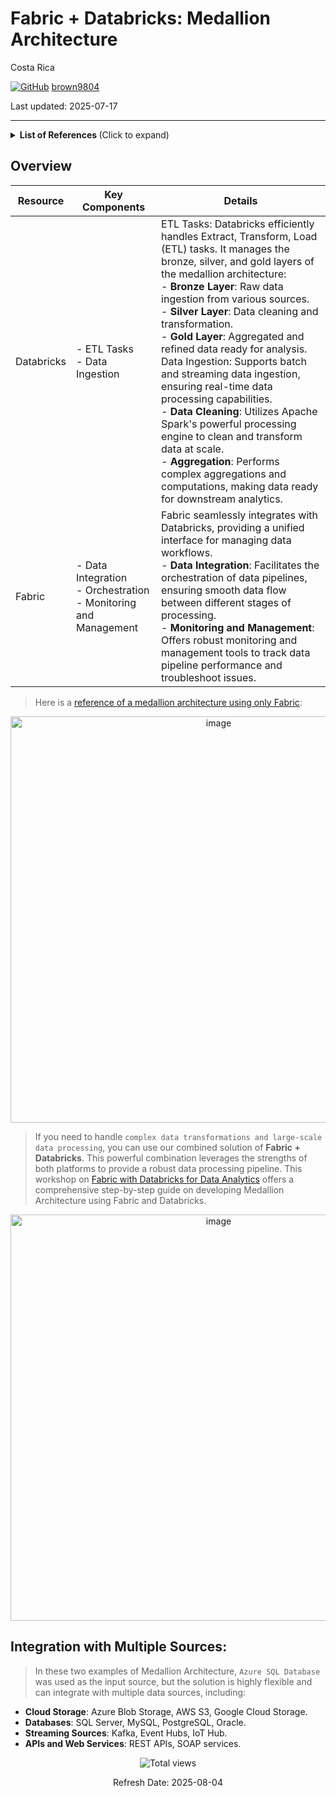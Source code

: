 # Fabric + Databricks: Medallion Architecture 

Costa Rica

[![GitHub](https://img.shields.io/badge/--181717?logo=github&logoColor=ffffff)](https://github.com/)
[brown9804](https://github.com/brown9804)

Last updated: 2025-07-17

------------------------------------------

<details>
<summary><b>List of References </b> (Click to expand)</summary>

- [TechExcel: Microsoft Fabric with Azure Databricks for Data Analytics (lvl 300 / CSU) lab](https://microsoft.github.io/TechExcel-Fabric-with-Databricks-for-Data-Analytics/)
- [Databricks Unity Catalog tables available in Microsoft Fabric](https://blog.fabric.microsoft.com/en-us/blog/databricks-unity-catalog-tables-available-in-microsoft-fabric/)
- [Integrate OneLake with Azure Databricks](https://learn.microsoft.com/en-us/fabric/onelake/onelake-azure-databricks)
- [Tutorial: Configure Microsoft Fabric mirrored databases from Azure Databricks (Preview)](https://learn.microsoft.com/en-us/fabric/database/mirrored-database/azure-databricks-tutorial)
- [Integrating Microsoft Fabric with Azure Databricks Delta Tables](https://techcommunity.microsoft.com/blog/fasttrackforazureblog/integrating-microsoft-fabric-with-azure-databricks-delta-tables/3916332)
- [Data Intelligence End-to-End with Azure Databricks and Microsoft Fabric](https://techcommunity.microsoft.com/blog/azurearchitectureblog/data-intelligence-end-to-end-with-azure-databricks-and-microsoft-fabric/4232621)

</details>

## Overview 

| Resource   | Key Components           | Details                                                                 |
|------------|--------------------------|-------------------------------------------------------------------------|
| Databricks | - ETL Tasks<br/> - Data Ingestion              | ETL Tasks: Databricks efficiently handles Extract, Transform, Load (ETL) tasks. It manages the bronze, silver, and gold layers of the medallion architecture: <br> - **Bronze Layer**: Raw data ingestion from various sources. <br> - **Silver Layer**: Data cleaning and transformation. <br> - **Gold Layer**: Aggregated and refined data ready for analysis. <br> Data Ingestion: Supports batch and streaming data ingestion, ensuring real-time data processing capabilities. <br> - **Data Cleaning**: Utilizes Apache Spark's powerful processing engine to clean and transform data at scale. <br> - **Aggregation**: Performs complex aggregations and computations, making data ready for downstream analytics. |
| Fabric     | - Data Integration <br> - Orchestration <br> - Monitoring and Management | Fabric seamlessly integrates with Databricks, providing a unified interface for managing data workflows. <br> - **Data Integration**: Facilitates the orchestration of data pipelines, ensuring smooth data flow between different stages of processing. <br> - **Monitoring and Management**: Offers robust monitoring and management tools to track data pipeline performance and troubleshoot issues. |

> Here is a [reference of a medallion architecture using only Fabric](https://github.com/MicrosoftCloudEssentials-LearningHub/MS-Fabric-Essentials-Workshop/tree/main/AzurePortal/1_MedallionArch):

<p align="center">
  <img width="650" alt="image" src="https://github.com/user-attachments/assets/15a7dbfe-524b-4aa9-9b45-3db6bca2dd03" />
</p>

> If you need to handle `complex data transformations and large-scale data processing`, you can use our combined solution of **Fabric + Databricks**. This powerful combination leverages the strengths of both platforms to provide a robust data processing pipeline. This workshop on [Fabric with Databricks for Data Analytics](https://microsoft.github.io/TechExcel-Fabric-with-Databricks-for-Data-Analytics/) offers a comprehensive step-by-step guide on developing Medallion Architecture using Fabric and Databricks. <br/>

<p align="center">
  <img width="650" alt="image" src="https://github.com/user-attachments/assets/58431d3b-e294-46fe-89a4-92a046168ec4" />
</p>

## Integration with Multiple Sources:

> In these two examples of Medallion Architecture, `Azure SQL Database` was used as the input source, but the solution is highly flexible and can integrate with multiple data sources, including:

- **Cloud Storage**: Azure Blob Storage, AWS S3, Google Cloud Storage.
- **Databases**: SQL Server, MySQL, PostgreSQL, Oracle.
- **Streaming Sources**: Kafka, Event Hubs, IoT Hub.
- **APIs and Web Services**: REST APIs, SOAP services.


<!-- START BADGE -->
<div align="center">
  <img src="https://img.shields.io/badge/Total%20views-1559-limegreen" alt="Total views">
  <p>Refresh Date: 2025-08-04</p>
</div>
<!-- END BADGE -->

